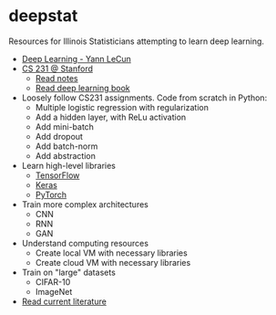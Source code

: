 # deepstat
Resources for Illinois Statisticians attempting to learn deep learning.

- [Deep Learning - Yann LeCun](https://www.cs.toronto.edu/~hinton/absps/NatureDeepReview.pdf)
- [CS 231 @ Stanford](http://cs231n.stanford.edu/)
  - [Read notes](http://cs231n.github.io/)
  - [Read deep learning book](http://www.deeplearningbook.org/)
- Loosely follow CS231 assignments. Code from scratch in Python:
  - Multiple logistic regression with regularization
  - Add a hidden layer, with ReLu activation
  - Add mini-batch
  - Add dropout
  - Add batch-norm
  - Add abstraction
- Learn high-level libraries
  - [TensorFlow](https://www.tensorflow.org/)
  - [Keras](https://keras.io/)
  - [PyTorch](http://pytorch.org/)
- Train more complex architectures
  - CNN
  - RNN
  - GAN
- Understand computing resources
  - Create local VM with necessary libraries
  - Create cloud VM with necessary libraries 
- Train on "large" datasets
  - CIFAR-10
  - ImageNet
- [Read current literature](https://github.com/terryum/awesome-deep-learning-papers)
